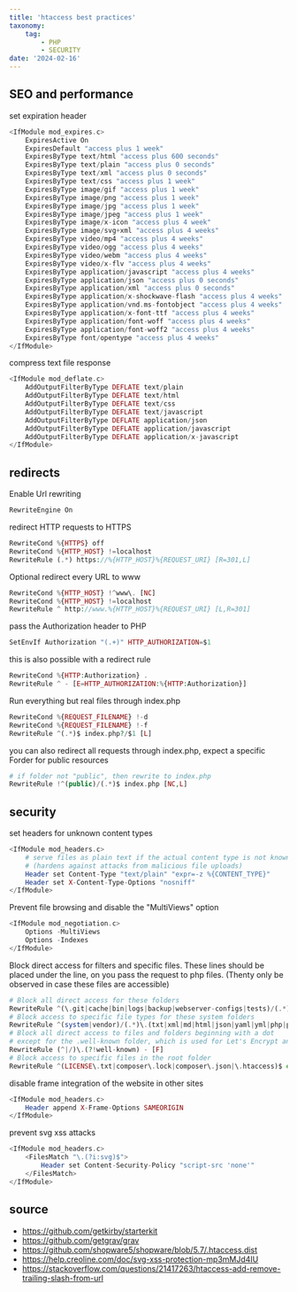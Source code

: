 ```yaml
---
title: 'htaccess best practices'
taxonomy:
    tag:
        - PHP
        - SECURITY
date: '2024-02-16'
---
```


## SEO and performance

set expiration header
```php
<IfModule mod_expires.c>
	ExpiresActive On
	ExpiresDefault "access plus 1 week"
	ExpiresByType text/html "access plus 600 seconds"
	ExpiresByType text/plain "access plus 0 seconds"
	ExpiresByType text/xml "access plus 0 seconds"
	ExpiresByType text/css "access plus 1 week"
	ExpiresByType image/gif "access plus 1 week"
	ExpiresByType image/png "access plus 1 week"
	ExpiresByType image/jpg "access plus 1 week"
	ExpiresByType image/jpeg "access plus 1 week"
	ExpiresByType image/x-icon "access plus 4 week"
	ExpiresByType image/svg+xml "access plus 4 weeks"
	ExpiresByType video/mp4 "access plus 4 weeks"
	ExpiresByType video/ogg "access plus 4 weeks"
	ExpiresByType video/webm "access plus 4 weeks"
	ExpiresByType video/x-flv "access plus 4 weeks"
	ExpiresByType application/javascript "access plus 4 weeks"
	ExpiresByType application/json "access plus 0 seconds"
	ExpiresByType application/xml "access plus 0 seconds"
	ExpiresByType application/x-shockwave-flash "access plus 4 weeks"
	ExpiresByType application/vnd.ms-fontobject "access plus 4 weeks"
	ExpiresByType application/x-font-ttf "access plus 4 weeks"
	ExpiresByType application/font-woff "access plus 4 weeks"
	ExpiresByType application/font-woff2 "access plus 4 weeks"
	ExpiresByType font/opentype "access plus 4 weeks"
</IfModule>
```

compress text file response
```php
<IfModule mod_deflate.c>
    AddOutputFilterByType DEFLATE text/plain
    AddOutputFilterByType DEFLATE text/html
    AddOutputFilterByType DEFLATE text/css
    AddOutputFilterByType DEFLATE text/javascript
    AddOutputFilterByType DEFLATE application/json
    AddOutputFilterByType DEFLATE application/javascript
    AddOutputFilterByType DEFLATE application/x-javascript
</IfModule>
```

## redirects

Enable Url rewriting
```php
RewriteEngine On
```

redirect HTTP requests to HTTPS
```php
RewriteCond %{HTTPS} off
RewriteCond %{HTTP_HOST} !=localhost
RewriteRule (.*) https://%{HTTP_HOST}%{REQUEST_URI} [R=301,L]
```

Optional redirect every URL to www
```php
RewriteCond %{HTTP_HOST} !^www\. [NC]
RewriteCond %{HTTP_HOST} !=localhost
RewriteRule ^ http://www.%{HTTP_HOST}%{REQUEST_URI} [L,R=301]
```

pass the Authorization header to PHP
```php
SetEnvIf Authorization "(.+)" HTTP_AUTHORIZATION=$1
```
this is also possible with a redirect rule
```php
RewriteCond %{HTTP:Authorization} .
RewriteRule ^ - [E=HTTP_AUTHORIZATION:%{HTTP:Authorization}]
```

Run everything but real files through index.php
```php
RewriteCond %{REQUEST_FILENAME} !-d
RewriteCond %{REQUEST_FILENAME} !-f
RewriteRule ^(.*)$ index.php?/$1 [L]
```

you can also redirect all requests through index.php, expect a specific Forder for public resources 
```php
# if folder not "public", then rewrite to index.php
RewriteRule !^(public)/(.*)$ index.php [NC,L]
```

## security

set headers for unknown content types
```php
<IfModule mod_headers.c>
    # serve files as plain text if the actual content type is not known
    # (hardens against attacks from malicious file uploads)
    Header set Content-Type "text/plain" "expr=-z %{CONTENT_TYPE}"
    Header set X-Content-Type-Options "nosniff"
</IfModule>
```

Prevent file browsing and disable the "MultiViews" option
```php
<IfModule mod_negotiation.c>
    Options -MultiViews
	Options -Indexes
</IfModule>
```

Block direct access for filters and specific files.
These lines should be placed under the line, on you pass the request to php files.
(Thenty only be observed in case these files are accessible)

```php
# Block all direct access for these folders
RewriteRule ^(\.git|cache|bin|logs|backup|webserver-configs|tests)/(.*) error [F]
# Block access to specific file types for these system folders
RewriteRule ^(system|vendor)/(.*)\.(txt|xml|md|html|json|yaml|yml|php|pl|py|cgi|twig|sh|bat)$ error [F]
# Block all direct access to files and folders beginning with a dot
# except for the .well-known folder, which is used for Let's Encrypt and security.txt
RewriteRule (^|/)\.(?!well-known) - [F]
# Block access to specific files in the root folder
RewriteRule ^(LICENSE\.txt|composer\.lock|composer\.json|\.htaccess)$ error [F]
```

disable frame integration of the website in other sites
```php
<IfModule mod_headers.c>
    Header append X-Frame-Options SAMEORIGIN
</IfModule>
```

prevent svg xss attacks
```php
<IfModule mod_headers.c>
    <FilesMatch "\.(?i:svg)$">
        Header set Content-Security-Policy "script-src 'none'"
    </FilesMatch>
</IfModule>
```

## source

- https://github.com/getkirby/starterkit
- https://github.com/getgrav/grav
- https://github.com/shopware5/shopware/blob/5.7/.htaccess.dist
- https://help.creoline.com/doc/svg-xss-protection-mp3mMJd4IU
- https://stackoverflow.com/questions/21417263/htaccess-add-remove-trailing-slash-from-url